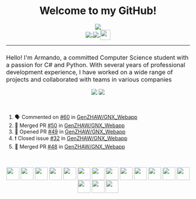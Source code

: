 <div align="center"> <h1>Welcome to my GitHub!</h1>
<img src="https://user-images.githubusercontent.com/11156050/227780143-d8748964-7252-4fdf-b62e-18a408d69d66.jpg"/>
</div>

<div align="center">
   <a href="https://github.com/ArmandoShala/">
    <img align="center" src="https://img.shields.io/badge/GitHub-000000?style=for-the-badge&logo=GitHub&logoColor=white"/>
  </a>
  <a href="https://www.linkedin.com/in/armandoshala/">
    <img align="center" src="https://img.shields.io/badge/LinkedIn-0077b5?style=for-the-badge&logo=LinkedIn&logoColor=white"/>
  </a>
  <a href="https://github.com/ArmandoShala/">
    <img align="center" style='vertical-align:middle;' height=28 src="https://komarev.com/ghpvc/?username=ArmandoShala&style=flat-square&color=8e72dc"/>
  </a>
</div>

----------------
<h3 style="font-weight: Normal">Hello! I'm Armando, a committed Computer Science student with a passion for C# and Python. With several years of professional development experience, I have worked on a wide range of projects and collaborated with teams in various companies</h3>

<div align="center">
    <img src="https://github-readme-stats-armandoshala.vercel.app/api?username=ArmandoShala&show_icons=true&include_all_commits=true&count_private=true&theme=jolly&border_color=009fe3&ring_color=009fe3" />
    <img src="https://github-readme-stats-armandoshala.vercel.app/api/top-langs/?username=ArmandoShala&layout=compact&langs_count=8&theme=jolly&border_color=009fe3" />
</div>
   <br><br>

   <!--START_SECTION:activity-->
1. 🗣 Commented on [#60](https://github.com/GenZHAW/GNX_Webapp/issues/60) in [GenZHAW/GNX_Webapp](https://github.com/GenZHAW/GNX_Webapp)
2. 🎉 Merged PR [#50](https://github.com/GenZHAW/GNX_Webapp/pull/50) in [GenZHAW/GNX_Webapp](https://github.com/GenZHAW/GNX_Webapp)
3. 💪 Opened PR [#49](https://github.com/GenZHAW/GNX_Webapp/pull/49) in [GenZHAW/GNX_Webapp](https://github.com/GenZHAW/GNX_Webapp)
4. ❗️ Closed issue [#32](https://github.com/GenZHAW/GNX_Webapp/issues/32) in [GenZHAW/GNX_Webapp](https://github.com/GenZHAW/GNX_Webapp)
5. 🎉 Merged PR [#48](https://github.com/GenZHAW/GNX_Webapp/pull/48) in [GenZHAW/GNX_Webapp](https://github.com/GenZHAW/GNX_Webapp)
<!--END_SECTION:activity-->
   
<div align="center">
   <br><br>
   <div style="display: inline_block">
     <img align="center" height="35" width="35" src="https://cdn.worldvectorlogo.com/logos/github-icon-1.svg" background="white">
     <img align="center" height="35" width="35" src="https://cdn.worldvectorlogo.com/logos/c--4.svg">
     <img align="center" height="35" width="35" src="https://cdn.worldvectorlogo.com/logos/python-5.svg">
     <img align="center" height="35" width="35" src="https://cdn.worldvectorlogo.com/logos/c.svg">
     <img align="center" height="35" width="35" src="https://cdn.worldvectorlogo.com/logos/typescript.svg">
     <img align="center" height="35" width="35" src="https://cdn.worldvectorlogo.com/logos/logo-javascript.svg">   
     <img align="center" height="35" width="35" src="https://cdn.worldvectorlogo.com/logos/css-3.svg">
     <img align="center" height="35" width="35" src="https://cdn.worldvectorlogo.com/logos/html-1.svg">
     <img align="center" height="35" width="35" src="https://cdn.worldvectorlogo.com/logos/angular-icon-1.svg">
     <img align="center" height="35" width="35" src="https://cdn.worldvectorlogo.com/logos/react-2.svg">
     <img align="center" height="35" width="35" src="https://cdn.worldvectorlogo.com/logos/android.svg">
     <img align="center" height="35" width="35" src="https://cdn.worldvectorlogo.com/logos/swift-15.svg">
     <img align="center" height="35" width="35" src="https://cdn.worldvectorlogo.com/logos/java-14.svg">
     <img align="center" height="35" width="35" src="https://cdn.worldvectorlogo.com/logos/unity-69.svg">
     <img align="center" height="35" width="35" src="https://cdn.worldvectorlogo.com/logos/postgresql.svg">
     <img align="center" height="35" width="35" src="https://cdn.worldvectorlogo.com/logos/microsoft-sql-server-1.svg">
   </div>
</div>
